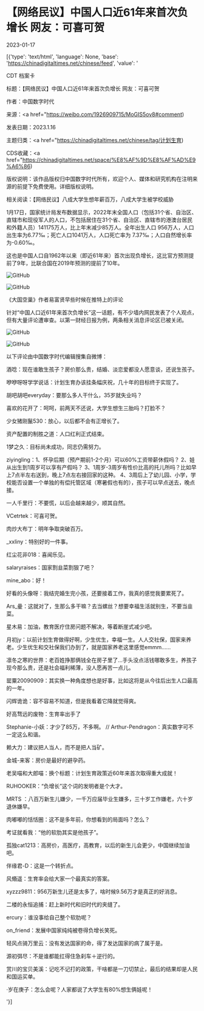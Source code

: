 # 【网络民议】中国人口近61年来首次负增长  网友：可喜可贺

2023-01-17

[{'type': 'text/html', 'language': None, 'base': 'https://chinadigitaltimes.net/chinese/feed', 'value': '

CDT 档案卡

标题：【网络民议】中国人口近61年来首次负增长  网友：可喜可贺

作者：中国数字时代

来源：<a href="https://weibo.com/1926909715/MoGIS5ov8#comment)

发表日期：2023.1.16

主题归类：<a href="https://chinadigitaltimes.net/chinese/tag/计划生育)

CDS收藏：<a href="https://chinadigitaltimes.net/space/%E8%AF%9D%E8%AF%AD%E9%A6%86)

版权说明：该作品版权归中国数字时代所有，欢迎个人、媒体和研究机构在注明来源的前提下免费使用。详细版权说明。





相关阅读：【网络民议】八成大学生想年薪百万，八成大学生被学校威胁

1月17日，国家统计局发布数据显示，2022年末全国人口（包括31个省、自治区、直辖市和现役军人的人口，不包括居住在31个省、自治区、直辖市的港澳台居民和外籍人员）141175万人，比上年末减少85万人。全年出生人口 956万人，人口出生率为6.77‰；死亡人口1041万人，人口死亡率为 7.37‰；人口自然增长率为-0.60‰。

这也是中国人口自1962年以来（即近61年来）首次出现负增长，这比官方预测提前了9年，比联合国在2019年预测的提前了10年。

![GitHub](https://chinadigitaltimes.net/chinese/files/2023/01/截屏2023-01-16-下午9.35.18.png)

![GitHub](https://chinadigitaltimes.net/chinese/files/2023/01/IMG_3540.jpg)

《大国空巢》作者易富贤早些时候在推特上的评论

针对“中国人口近61年来首次负增长”这一话题，有不少墙内网民发表了个人观点，但有大量评论遭审查。以第一财经日报为例，两条相关消息评论区已被关闭。

![GitHub](https://chinadigitaltimes.net/chinese/files/2023/01/image-1673944564950.png)

![GitHub](https://chinadigitaltimes.net/chinese/files/2023/01/image-1673944772182.png)

以下评论由中国数字时代编辑搜集自微博：



酒唸：现在谁敢生孩子？房价那么贵，结婚、淡恋爱都没人愿意谈，还说生孩子。

咿咿呀呀学学说话：计划生育办该挂条幅庆祝，几十年的目标终于实现了。

胡吧胡吧everyday：要那么多人干什么，35岁就失业吗？

喜欢的花开了：呵呵，前两天不还说，大学生想生三胎吗？打脸不？

少女猪刚鬣530：放心，以后都不会有正增长了。

资产配置的制胜之道：人口红利正式结束。

1梦之久：目标尚未成功，同志仍需努力。

ziyingling：1、怀孕后期（预产期前1-2个月）可以60%工资带薪休假吗？ 2、娃从出生到1周岁可以享有产假吗？ 3、1周岁-3周岁有性价比高的托儿所吗？比如早上7点半左右送到，晚上7点左右接回家的这种。 4、3周后上了幼儿园、小学，学校能否设置一个单独的有偿托管区域（寒暑假也有的），孩子可以早点送去，晚点接。

一人千里行：不要慌，以后会越来越少，顺其自然。

VCetrtek：可喜可贺。

肉炒大布丁：明年争取突破百万。

_xxliny：特别好的一件事。

红尘花非018：喜闻乐见。

salaryraises：国家割韭菜割狠了吧？

mine_abo：好！

好看的头像呀：我结完婚生完小孩，还要接着工作，我真的感觉我要累死了。

Ars_曐：这就对了，生那么多干嘛？去当螺丝？想要幸福生活就别生，不要当韭菜。

星木易：加油，教育医疗住房问题不解决，等着断崖式减少吧。

月初jy：以前计划生育做得好啊，少生优生，幸福一生。人人交社保，国家来养老。少生优生和交社保我们办到了，就是国家养老这里感觉emmm……

凛冬之寒的世界：老百姓挣那俩钱全在房子里了…手头没点活钱哪敢多生，养孩子现今那么贵，还是社会福利稀薄，没人愿再苦一点儿。

罂粟20090909：其实换一种角度想也是好事，比如这将是从今往后出生人口最高的一年。

闪辉诡诡：容不容易不知道，但是我看着它降就觉得爽。

好高骛远的废物：生育率出手了

Stephanie-小妖：才少了85万，不多啊。 //  Arthur-Pendragon：真实数字可不一定这么和谐。

赖大力：建议把人当人，而不是把人当矿。

金城-来客：房价是最好的避孕药。

老吴喵和大郎喵：换个标题：计划生育政策近60年来首次取得重大成就！

RUHOOKER：“负增长”这个词的发明者是个大才。

MRTS ：八百万新生儿嫌少，一千万应届毕业生嫌多，三十岁工作嫌老，六十岁退休嫌早。

肉嘟嘟的恬恬圈：这不是多年前，你想看到的局面吗？怎么？

考证就看我：“他的软肋其实是他孩子”。

孤独cat1213：高房价，高医疗，高教育，以后的新生儿会更少，中国继续加油吧。

伴缘君-D：这是一个转折点。

风翛遥：生育率会给大家一个最真实的答案。

xyzzz9811：956万新生儿还是太多了，啥时候9.56万才是真正的好消息。

二楼的永恒追捕：赶上新时代和旧时代的夹缝了。

ercury：谁没事给自己整个软肋呢？

on_friend：发展中国家纯纯被卷得负增长笑死。

轻风点骑万里云：没有发达国家的命，得了发达国家的病了属于是。

源初弭尽：不是谁都能扛得住急刹车＋逆行的。

赏川的宝贝美溪：记吃不记打的政策，干啥都是一刀切禁止，最后的结果却是人民和国运买单。

·岁在庚子：怎么会呢？人家都说了大学生有80%想生俩娃呢！

'}]